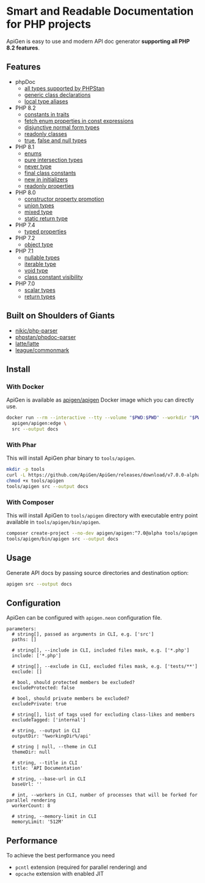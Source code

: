 # Smart and Readable Documentation for PHP projects

ApiGen is easy to use and modern API doc generator **supporting all PHP 8.2 features**.


## Features

- phpDoc
  - [all types supported by PHPStan](https://phpstan.org/writing-php-code/phpdoc-types)
  - [generic class declarations](https://phpstan.org/blog/generics-in-php-using-phpdocs)
  - [local type aliases](https://phpstan.org/writing-php-code/phpdoc-types#local-type-aliases)
- PHP 8.2
  - [constants in traits](https://wiki.php.net/rfc/constants_in_traits)
  - [fetch enum properties in const expressions](https://wiki.php.net/rfc/fetch_property_in_const_expressions)
  - [disjunctive normal form types](https://wiki.php.net/rfc/dnf_types)
  - [readonly classes](https://wiki.php.net/rfc/readonly_classes)
  - [true](https://wiki.php.net/rfc/true-type), [false and null types](https://wiki.php.net/rfc/null-false-standalone-types)
- PHP 8.1
  - [enums](https://wiki.php.net/rfc/enumerations)
  - [pure intersection types](https://wiki.php.net/rfc/pure-intersection-types)
  - [never type](https://wiki.php.net/rfc/noreturn_type)
  - [final class constants](https://wiki.php.net/rfc/final_class_const)
  - [new in initializers](https://wiki.php.net/rfc/new_in_initializers)
  - [readonly properties](https://wiki.php.net/rfc/readonly_properties_v2)
- PHP 8.0
  - [constructor property promotion](https://wiki.php.net/rfc/constructor_promotion)
  - [union types](https://wiki.php.net/rfc/union_types_v2)
  - [mixed type](https://wiki.php.net/rfc/mixed_type_v2)
  - [static return type](https://wiki.php.net/rfc/static_return_type)
- PHP 7.4
  - [typed properties](https://wiki.php.net/rfc/typed_properties_v2)
- PHP 7.2
  - [object type](https://wiki.php.net/rfc/object-typehint)
- PHP 7.1
  - [nullable types](https://wiki.php.net/rfc/nullable_types)
  - [iterable type](https://wiki.php.net/rfc/iterable)
  - [void type](https://wiki.php.net/rfc/void_return_type)
  - [class constant visibility](https://wiki.php.net/rfc/class_const_visibility)
- PHP 7.0
  - [scalar types](https://wiki.php.net/rfc/scalar_type_hints_v5)
  - [return types](https://wiki.php.net/rfc/return_types)


## Built on Shoulders of Giants

- [nikic/php-parser](https://github.com/nikic/PHP-Parser)
- [phpstan/phpdoc-parser](https://github.com/phpstan/phpdoc-parser)
- [latte/latte](https://github.com/nette/latte)
- [league/commonmark](https://github.com/thephpleague/commonmark)


## Install

### With Docker

ApiGen is available as [apigen/apigen](https://hub.docker.com/r/apigen/apigen) Docker image which you can directly use.

```bash
docker run --rm --interactive --tty --volume "$PWD:$PWD" --workdir "$PWD" \
  apigen/apigen:edge \
  src --output docs
```


### With Phar

This will install ApiGen phar binary to `tools/apigen`.

```bash
mkdir -p tools
curl -L https://github.com/ApiGen/ApiGen/releases/download/v7.0.0-alpha.3/apigen.phar -o tools/apigen
chmod +x tools/apigen
tools/apigen src --output docs
```


### With Composer

This will install ApiGen to `tools/apigen` directory with executable entry point available in `tools/apigen/bin/apigen`.

```bash
composer create-project --no-dev apigen/apigen:^7.0@alpha tools/apigen
tools/apigen/bin/apigen src --output docs
```


## Usage

Generate API docs by passing source directories and destination option:

```bash
apigen src --output docs
```


## Configuration

ApiGen can be configured with `apigen.neon` configuration file.

```neon
parameters:
  # string[], passed as arguments in CLI, e.g. ['src']
  paths: []

  # string[], --include in CLI, included files mask, e.g. ['*.php']
  include: ['*.php']

  # string[], --exclude in CLI, excluded files mask, e.g. ['tests/**']
  exclude: []

  # bool, should protected members be excluded?
  excludeProtected: false

  # bool, should private members be excluded?
  excludePrivate: true

  # string[], list of tags used for excluding class-likes and members
  excludeTagged: ['internal']

  # string, --output in CLI
  outputDir: '%workingDir%/api'

  # string | null, --theme in CLI
  themeDir: null

  # string, --title in CLI
  title: 'API Documentation'

  # string, --base-url in CLI
  baseUrl: ''

  # int, --workers in CLI, number of processes that will be forked for parallel rendering
  workerCount: 8

  # string, --memory-limit in CLI
  memoryLimit: '512M'
```


## Performance

To achieve the best performance you need

* `pcntl` extension (required for parallel rendering) and
* `opcache` extension with enabled JIT
